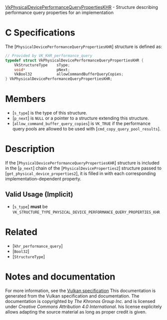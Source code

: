 [VkPhysicalDevicePerformanceQueryPropertiesKHR](https://www.khronos.org/registry/vulkan/specs/1.3-extensions/man/html/VkPhysicalDevicePerformanceQueryPropertiesKHR.html) - Structure describing performance query properties for an implementation

# C Specifications
The [`PhysicalDevicePerformanceQueryPropertiesKHR`] structure is defined
as:
```c
// Provided by VK_KHR_performance_query
typedef struct VkPhysicalDevicePerformanceQueryPropertiesKHR {
    VkStructureType    sType;
    void*              pNext;
    VkBool32           allowCommandBufferQueryCopies;
} VkPhysicalDevicePerformanceQueryPropertiesKHR;
```

# Members
- [`s_type`] is the type of this structure.
- [`p_next`] is `NULL` or a pointer to a structure extending this structure.
- [`allow_command_buffer_query_copies`] is `VK_TRUE` if the performance query pools are allowed to be used with [`cmd_copy_query_pool_results`].

# Description
If the [`PhysicalDevicePerformanceQueryPropertiesKHR`] structure is included in the [`p_next`] chain of the
[`PhysicalDeviceProperties2`] structure passed to
[`get_physical_device_properties2`], it is filled in with each
corresponding implementation-dependent property.
## Valid Usage (Implicit)
-  [`s_type`] **must**  be `VK_STRUCTURE_TYPE_PHYSICAL_DEVICE_PERFORMANCE_QUERY_PROPERTIES_KHR`

# Related
- [`khr_performance_query`]
- [`Bool32`]
- [`StructureType`]

# Notes and documentation
For more information, see the [Vulkan specification](https://www.khronos.org/registry/vulkan/specs/1.3-extensions/html/vkspec.html)
This documentation is generated from the Vulkan specification and documentation.
The documentation is copyrighted by *The Khronos Group Inc.* and is licensed under *Creative Commons Attribution 4.0 International*.
his license explicitely allows adapting the source material as long as proper credit is given.
        